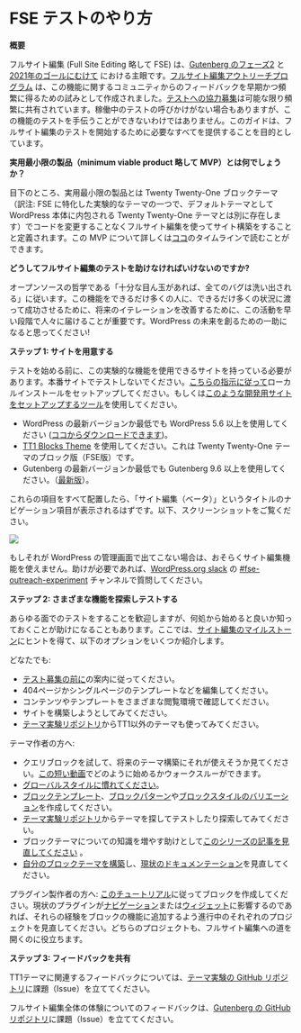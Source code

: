 <!--
# How to Test FSE
-->
# FSE テストのやり方

<!--
**Overview**
-->
**概要**

<!--
Full Site Editing (FSE) is a major focus of [Gutenberg’s Phase Two](https://github.com/WordPress/gutenberg/issues/13113) work and [for 2021 goals.](https://make.wordpress.org/updates/2021/01/21/big-picture-goals-2021/) The [Full Site Editing Outreach Program](https://make.wordpress.org/test/handbook/full-site-editing-outreach-experiment/) was created as an experiment to get feedback early and often from the community about this feature. While [calls for testing](https://make.wordpress.org/test/tag/fse-testing-call/) are shared as frequently as possible, there are times when there isn’t an active call for testing but that doesn’t mean you can’t help test this feature. This guide aims to give you everything you need to start testing Full Site Editing.
-->
フルサイト編集 (Full Site Editing 略して FSE) は、[Gutenberg のフェーズ2](https://github.com/WordPress/gutenberg/issues/13113) と [2021年のゴールにむけて](https://make.wordpress.org/updates/2021/01/21/big-picture-goals-2021/) における主眼です。[フルサイト編集アウトリーチプログラム](https://make.wordpress.org/test/handbook/full-site-editing-outreach-experiment/) は、この機能に関するコミュニティからのフィードバックを早期かつ頻繁に得るための試みとして作成されました。[テストへの協力募集](https://make.wordpress.org/test/tag/fse-testing-call/)は可能な限り頻繁に共有されています。稼働中のテストの呼びかけがない場合もありますが、この機能のテストを手伝うことができないわけではありません。このガイドは、フルサイト編集のテストを開始するために必要なすべてを提供することを目的としています。

<!--
**What’s the minimum viable product (MVP)?**
-->
**実用最小限の製品（minimum viable product 略して MVP）とは何でしょうか？**

<!--
Currently, the minimum viable product is defined as building a site using the Twenty Twenty-One block theme with Full Site Editing without needing to alter code. You can read more about this MVP and the timeline [here](https://make.wordpress.org/core/2021/02/01/full-site-editing-and-themes-where-things-are/). 
-->
目下のところ、実用最小限の製品とは Twenty Twenty-One ブロックテーマ（訳注: FSE に特化した実験的なテーマの一つで、デフォルトテーマとして WordPress 本体に内包される Twenty Twenty-One テーマとは別に存在します）でコードを変更することなくフルサイト編集を使ってサイト構築をすることと定義されます。この MVP について詳しくは[ココ](https://make.wordpress.org/core/2021/02/01/full-site-editing-and-themes-where-things-are/)のタイムラインで読むことができます。

<!--
**Why should I help test Full Site Editing?** 
-->
**どうしてフルサイト編集のテストを助けなければいけないのですか?**

<!--
Following open source philosophy, “given enough eyeballs, all bugs are shallow”. For this feature to be a success for as many people as possible across as many situations as possible, it’s important to get this work to people early to improve future iterations. Think of this as a great way to help create the future of WordPress!
-->
オープンソースの哲学である「十分な目ん玉があれば、全てのバグは洗い出される」に従います。この機能をできるだけ多くの人に、できるだけ多くの状況に渡って成功させるために、将来のイテレーションを改善するために、この活動を早い段階で人々に届けることが重要です。WordPress の未来を創るための一助になると思ってください!

<!--
**Step 1: Setup your site**
-->
**ステップ 1: サイトを用意する**

<!--
Before you can begin to test, you need to have a site that can allow you to use this experimental feature. Please do not test on a production site. You can [follow these instructions](https://make.wordpress.org/core/handbook/tutorials/installing-wordpress-locally/) to set up a local install or you can use a [tool like this to set up a development site](https://localwp.com/). 
-->
テストを始める前に、この実験的な機能を使用できるサイトを持っている必要があります。本番サイトでテストしないでください。[こちらの指示に従って](https://make.wordpress.org/core/handbook/tutorials/installing-wordpress-locally/)ローカルインストールをセットアップしてください。もしくは[このような開発用サイトをセットアップするツール](https://localwp.com/)を使用してください。

<!--
*   Use the latest version of WordPress or at least WordPress 5.6+ (downloadable [here](https://wordpress.org/download/)).
*   Use the [TT1 Blocks Theme](https://wordpress.org/themes/tt1-blocks/). This is the block version of the Twenty Twenty-One theme. 
*   Use the latest version of Gutenberg or at least Gutenberg 9.6+ ([latest version](https://github.com/WordPress/gutenberg/releases/)). 
-->
*  WordPress の最新バージョンか最低でも WordPress 5.6 以上を使用してください ([ココからダウンロードできます](https://wordpress.org/download/))。
*  [TT1 Blocks Theme](https://wordpress.org/themes/tt1-blocks/) を使用してください。これは Twenty Twenty-One テーマのブロック版（FSE版）です。
*  Gutenberg の最新バージョンか最低でも Gutenberg 9.6 以上を使用してください。（[最新版](https://github.com/WordPress/gutenberg/releases/)）。

<!--
Once you have all of these items in place, you should now see a navigation item titled “Site Editor (beta)”. Here’s a screenshot of what you should see:
-->
これらの項目をすべて配置したら、「サイト編集（ベータ）」というタイトルのナビゲーション項目が表示されるはずです。以下、スクリーンショットをご覧ください。

![](https://lh3.googleusercontent.com/RHp-P8Vy9FCzPl8X70pbCzaSRZO5iufRuJ6FlcJJJu-Fa4LHGpEMk6ZcRx65FoI-GXLp7mG03XaZ7wFbcnu4BTJxb-fOUqk_IgbmEeQ3haB6hmDrgsuncGonSB-Y6rLfJL02qQXC)

<!--
If you don’t see that in your WordPress admin, you aren’t properly using the Site Editing experiment. If you need help, please ask in the [#fse-outreach-experiment](https://make.wordpress.org/test/tag/fse-outreach-experiment/) channel in [WordPress.org slack](https://make.wordpress.org/chat/). 
-->
もしそれが WordPress の管理画面で出てこない場合は、おそらくサイト編集機能を使えません。助けが必要であれば、[WordPress.org slack](https://make.wordpress.org/chat/) の [#fse-outreach-experiment](https://make.wordpress.org/test/tag/fse-outreach-experiment/) チャンネルで質問してください。

<!--
**Step 2: Explore and test different features**
-->
**ステップ 2: さまざまな機能を探索しテストする**

<!--
While you’re welcome to test any aspect of the experience, it sometimes can help to know where to start. Here are some options below inspired by the [Site Editing Milestones](https://github.com/WordPress/gutenberg/issues/24551) to help you get started.
-->
あらゆる面でのテストをすることを歓迎しますが、何処から始めると良いか知っておくことが助けになることもあります。ここでは、[サイト編集のマイルストーン](https://github.com/WordPress/gutenberg/issues/24551)にヒントを得て、以下のオプションをいくつか紹介します。

<!--
Anyone:
-->
どなたでも:

<!--
*   Follow instructions for [former calls for testing](https://make.wordpress.org/test/tag/fse-testing-call/).
*   Use different Full Site Editing specific blocks like the Posts Lists Block, Site Title Block, Template Part Block, Site Logo Block, Navigation Block, and more. 
*   Explore Global Styles ([screenshot](https://cloudup.com/cLvEKBIZ3LO) of where to find this option). Try changing settings for blocks globally. 
*   Edit Templates like the 404 Page Template or Single Page Template. 
*   Explore the various browsing options between your content and Templates.
*   Try building a site. 
*   Try using a Theme other than TT1 from the [theme experiments repository](https://github.com/WordPress/theme-experiments#instructions).
-->
*   [テスト募集の前に](https://make.wordpress.org/test/tag/fse-testing-call/)の案内に従ってください。
*   404ページかシングルページのテンプレートなどを編集してください。
*   コンテンツやテンプレートをさまざまな閲覧環境で確認してください。
*   サイトを構築しようとしてみてください。
*   [テーマ実験リポジトリ](https://github.com/WordPress/theme-experiments#instructions)からTT1以外のテーマも使ってみてください。

<!--
Theme authors:
-->
テーマ作者の方へ:

<!--
*   Try the Query Block and see how you might be able to use it for future Theme building. [Here’s a short video](https://cloudup.com/cPKHAvWp3MN) walking through how to get started.
*   [Get familiar with Global Styles](https://developer.wordpress.org/block-editor/developers/themes/theme-json/). 
*   Create [Block Templates](https://developer.wordpress.org/block-editor/developers/block-api/block-templates/), [Block Patterns](https://developer.wordpress.org/block-editor/developers/block-api/block-patterns/), and [Block Style Variations](https://developer.wordpress.org/block-editor/developers/filters/block-filters/#block-style-variations).
*   Test and/or explore themes from the [theme experiments repository](https://github.com/WordPress/theme-experiments#instructions).
*   [Review this series of posts](https://themeshaper.com/tag/full-site-editing/) to help expand your knowledge of block theming.
*   [Build your own block theme](https://developer.wordpress.org/block-editor/tutorials/block-based-themes/) and review [current documentation](https://developer.wordpress.org/block-editor/developers/themes/).
-->
*   クエリブロックを試して、将来のテーマ構築にそれが使えそうか見てください。[この短い動画](https://cloudup.com/cPKHAvWp3MN)でどのように始めるかウォークスルーができます。
*   [グローバルスタイルに慣れてください](https://developer.wordpress.org/block-editor/developers/themes/theme-json/)。
*   [ブロックテンプレート](https://developer.wordpress.org/block-editor/developers/block-api/block-templates/)、[ブロックパターン](https://developer.wordpress.org/block-editor/developers/block-api/block-patterns/)や[ブロックスタイルのバリエーション](https://developer.wordpress.org/block-editor/developers/filters/block-filters/#block-style-variations)を作成してください。
*   [テーマ実験リポジトリ](https://github.com/WordPress/theme-experiments#instructions)からテーマを探してテストしたり探索してみてください。
*   ブロックテーマについての知識を増やす助けとして[このシリーズの記事を見直してください](https://themeshaper.com/tag/full-site-editing/) 。
*   [自分のブロックテーマを構築](https://developer.wordpress.org/block-editor/tutorials/block-based-themes/)し、[現状のドキュメンテーション](https://developer.wordpress.org/block-editor/developers/themes/)を見直してください。

<!--
Plugin authors: Create a Block by [following this tutorial](https://developer.wordpress.org/block-editor/tutorials/create-block/). If your current plugins impact [Navigation](https://github.com/WordPress/gutenberg/projects/31) or [Widgets](https://github.com/WordPress/gutenberg/projects/27), review the respective projects underway to add block functionality to those experiences. Both of those projects help pave the way to Full Site Editing.
-->
プラグイン製作者の方へ: [このチュートリアル](https://developer.wordpress.org/block-editor/tutorials/create-block/)に従ってブロックを作成してください。現状のプラグインが[ナビゲーション](https://github.com/WordPress/gutenberg/projects/31)または[ウィジェット](https://github.com/WordPress/gutenberg/projects/27)に影響するのであれば、それらの経験をブロックの機能に追加するよう進行中のそれぞれのプロジェクトを見直してください。どちらのプロジェクトも、フルサイト編集への道を開くのに役立ちます。

<!--
**Step 3: Share feedback**
-->
**ステップ 3: フィードバックを共有**

<!--
For feedback that relates to the TT1 theme, please open issues in the [Theme Experiment’s GitHub repository](https://github.com/WordPress/theme-experiments/issues).
-->
TT1テーマに関連するフィードバックについては、[テーマ実験の GitHub リポジトリ](https://github.com/WordPress/theme-experiments/issues)に課題（Issue）を立ててください。

<!--
For feedback that relates to the Full Site Editing experience, please open issues on [Gutenberg’s GitHub repository](https://github.com/WordPress/gutenberg/issues/).
-->
フルサイト編集全体の体験についてのフィードバックは、[Gutenberg の GitHub リポジトリ](https://github.com/WordPress/gutenberg/issues/)に課題（Issue）を立ててください。
